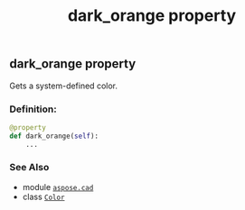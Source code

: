 ﻿---
title: dark_orange property
second_title: Aspose.CAD for Python via .NET API References
description: 
type: docs
weight: 450
url: /python-net/aspose.cad/color/dark_orange/
is_root: false
---

## dark_orange property


Gets a system-defined color.
### Definition:
```python
@property
def dark_orange(self):
    ...
```

### See Also
* module [`aspose.cad`](../../)
* class [`Color`](/cad/python-net/aspose.cad/color)
